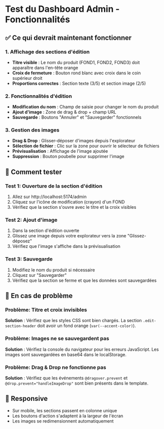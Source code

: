 # Test du Dashboard Admin - Fonctionnalités

## ✅ Ce qui devrait maintenant fonctionner

### 1. Affichage des sections d'édition
- **Titre visible** : Le nom du produit (FOND1, FOND2, FOND3) doit apparaître dans l'en-tête orange
- **Croix de fermeture** : Bouton rond blanc avec croix dans le coin supérieur droit
- **Proportions correctes** : Section texte (3/5) et section image (2/5)

### 2. Fonctionnalités d'édition
- **Modification du nom** : Champ de saisie pour changer le nom du produit
- **Ajout d'image** : Zone de drag & drop + champ URL
- **Sauvegarde** : Boutons "Annuler" et "Sauvegarder" fonctionnels

### 3. Gestion des images
- **Drag & Drop** : Glisser-déposer d'images depuis l'explorateur
- **Sélection de fichier** : Clic sur la zone pour ouvrir le sélecteur de fichiers
- **Prévisualisation** : Affichage de l'image ajoutée
- **Suppression** : Bouton poubelle pour supprimer l'image

## 🧪 Comment tester

### Test 1: Ouverture de la section d'édition
1. Allez sur http://localhost:5174/admin
2. Cliquez sur l'icône de modification (crayon) d'un FOND
3. Vérifiez que la section s'ouvre avec le titre et la croix visibles

### Test 2: Ajout d'image
1. Dans la section d'édition ouverte
2. Glissez une image depuis votre explorateur vers la zone "Glissez-déposez"
3. Vérifiez que l'image s'affiche dans la prévisualisation

### Test 3: Sauvegarde
1. Modifiez le nom du produit si nécessaire
2. Cliquez sur "Sauvegarder"
3. Vérifiez que la section se ferme et que les données sont sauvegardées

## 🔧 En cas de problème

### Problème: Titre et croix invisibles
**Solution** : Vérifiez que les styles CSS sont bien chargés. La section `.edit-section-header` doit avoir un fond orange (`var(--accent-color)`).

### Problème: Images ne se sauvegardent pas
**Solution** : Vérifiez la console du navigateur pour les erreurs JavaScript. Les images sont sauvegardées en base64 dans le localStorage.

### Problème: Drag & Drop ne fonctionne pas
**Solution** : Vérifiez que les événements `@dragover.prevent` et `@drop.prevent="handleImageDrop"` sont bien présents dans le template.

## 📱 Responsive
- Sur mobile, les sections passent en colonne unique
- Les boutons d'action s'adaptent à la largeur de l'écran
- Les images se redimensionnent automatiquement

